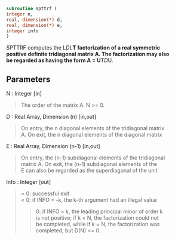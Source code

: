 ```fortran  
subroutine spttrf (  
integer n,  
real, dimension(*) d,  
real, dimension(*) e,  
integer info  
)  
```  
  
SPTTRF computes the L*D*L**T factorization of a real symmetric  
positive definite tridiagonal matrix A.  The factorization may also  
be regarded as having the form A = U**T*D*U.  
  
## Parameters  
N : Integer [in]  
> The order of the matrix A.  N >= 0.  
  
D : Real Array, Dimension (n) [in,out]  
> On entry, the n diagonal elements of the tridiagonal matrix  
> A.  On exit, the n diagonal elements of the diagonal matrix  
  
E : Real Array, Dimension (n-1) [in,out]  
> On entry, the (n-1) subdiagonal elements of the tridiagonal  
> matrix A.  On exit, the (n-1) subdiagonal elements of the  
> E can also be regarded as the superdiagonal of the unit  
  
Info : Integer [out]  
> = 0: successful exit  
> < 0: if INFO = -k, the k-th argument had an illegal value  
> > 0: if INFO = k, the leading principal minor of order k  
> is not positive; if k < N, the factorization could not  
> be completed, while if k = N, the factorization was  
> completed, but D(N) <= 0.  
  
